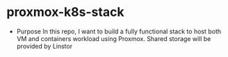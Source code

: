 # proxmox-k8s-stack
* Purpose
In this repo, I want to build a fully functional stack to host both VM and containers workload using Proxmox. Shared storage will be provided by Linstor
